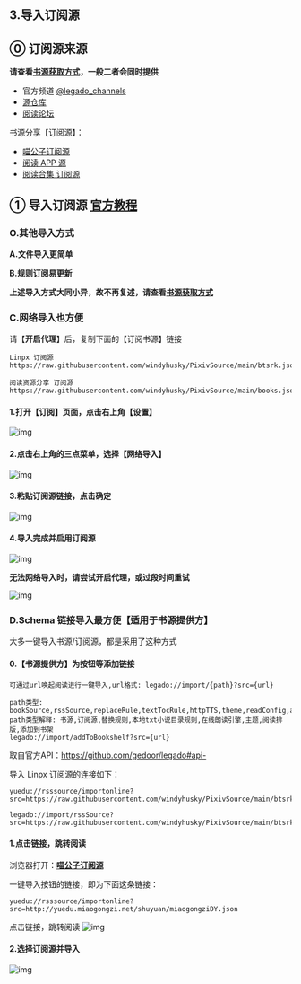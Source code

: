 ## 3.导入订阅源

## ⓪ 订阅源来源

**请查看[书源获取方式](./Import.md)，一般二者会同时提供**
- 官方频道 [@legado_channels](https://t.me/legado_channels)
- [源仓库](https://www.yckceo.com/yuedu/rss/index.html)
- [阅读论坛](https://legado.cn/forum-rssSources-1.html)

书源分享【订阅源】：
- [喵公子订阅源](https://yd.mgz6.cc/)  
- [阅读 APP 源](https://legado.aoaostar.com/)  
- [阅读合集 订阅源](https://flowus.cn/share/923f5a35-6dcf-47d1-b8eb-b9c5ef3ed39b)


## ① 导入订阅源 [官方教程](https://www.yuque.com/legado/wiki/grqch2)

### O.其他导入方式

**A.文件导入更简单**

**B.规则订阅易更新**

**上述导入方式大同小异，故不再复述，请查看[书源获取方式](./Import.md)**


### C.网络导入也方便

请【**开启代理**】后，复制下面的【订阅书源】链接

```
Linpx 订阅源
https://raw.githubusercontent.com/windyhusky/PixivSource/main/btsrk.json

阅读资源分享 订阅源
https://raw.githubusercontent.com/windyhusky/PixivSource/main/books.json
```

#### 1.打开【订阅】页面，点击右上角【设置】

![img](pic/SubscriptionPage.png)

#### 2.点击右上角的三点菜单，选择【网络导入】

![img](pic/SubscriptionWebImport.png)

#### 3.粘贴订阅源链接，点击确定

![img](pic/SubscriptionAdding.png)

#### 4.导入完成并启用订阅源

![img](pic/SubscriptionPage.png)

**无法网络导入时，请尝试开启代理，或过段时间重试**

![img](pic/SubscriptionFinished.png)


### D.Schema 链接导入最方便【适用于书源提供方】
大多一键导入书源/订阅源，都是采用了这种方式

#### 0.【书源提供方】为按钮等添加链接

```
可通过url唤起阅读进行一键导入,url格式: legado://import/{path}?src={url}

path类型: bookSource,rssSource,replaceRule,textTocRule,httpTTS,theme,readConfig,addToBookshelf
path类型解释: 书源,订阅源,替换规则,本地txt小说目录规则,在线朗读引擎,主题,阅读排版,添加到书架
legado://import/addToBookshelf?src={url}
```
取自官方API：https://github.com/gedoor/legado#api-


导入 Linpx 订阅源的连接如下：
```
yuedu://rsssource/importonline?src=https://raw.githubusercontent.com/windyhusky/PixivSource/main/btsrk.json

legado://import/rssSource?src=https://raw.githubusercontent.com/windyhusky/PixivSource/main/btsrk.json
```

#### 1.点击链接，跳转阅读
浏览器打开：**[喵公子订阅源](https://dy.mgz6.cc/)**

一键导入按钮的链接，即为下面这条链接：
```
yuedu://rsssource/importonline?src=http://yuedu.miaogongzi.net/shuyuan/miaogongziDY.json
```

点击链接，跳转阅读
![img](pic/OpenInLegado.png)


#### 2.选择订阅源并导入

![img](https://telegra.ph/file/bb3c9457f21b4be72f878.png)